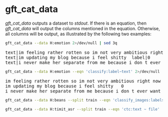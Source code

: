 # gft_cat_data

<i>gft_cat_data</i> outputs a dataset to <i>stdout</i>.  If there is an equation, then <i>gft_cat_data</i>
will output the columns mentioned in the equation.  Otherwise, all columns will be output, as illustrated
by the following two examples:

```sh
gft_cat_data --data H:emotion 2>/dev/null | sed 3q
```
<pre>
text|im feeling rather rotten so im not very ambitious right now	label|0
text|im updating my blog because i feel shitty	label|0
text|i never make her separate from me because i don t ever want her to feel like i m ashamed with her	label|0
</pre>

```sh
gft_cat_data --data H:emotion --eqn 'classify:label~text' 2>/dev/null | sed 3q
```
<pre>
im feeling rather rotten so im not very ambitious right now	0
im updating my blog because i feel shitty	0
i never make her separate from me because i don t ever want her to feel like i m ashamed with her	0
</pre>


```sh
gft_cat_data --data H:beans --split train --eqn 'classify_images:labels ~ image_file_path' | head
```

```sh
gft_cat_data --data H:timit_asr --split train --eqn 'ctc:text ~ file'
```



